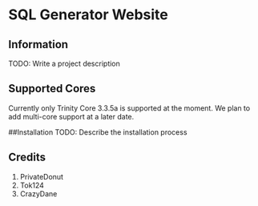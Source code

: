 # SQL Generator Website

## Information
TODO: Write a project description

## Supported Cores
Currently only Trinity Core 3.3.5a is supported at the moment. We plan to add multi-core support at a later date.

##Installation
TODO: Describe the installation process

## Credits
1. PrivateDonut
2. Tok124
3. CrazyDane
